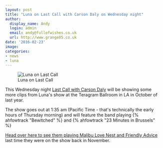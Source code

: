 ```yaml
---
layout: post
title: "Luna on Last Call with Carson Daly on Wednesday night"
author:
  display_name: Andy
  login: admin
  email: andy@fullofwishes.co.uk
  url: http://www.grange85.co.uk
date: '2016-02-23'
image:
categories:
- news
- luna
---
```

<figure class="caption aligncenter"><img src="https://media.fullofwishes.co.uk/02-luna/pictures/2016-02-24-luna-carson-daly-tv.jpg" alt="Luna on Last Call" /><figcaption class="caption-text">Luna on Last Call</figcaption></figure>
<p class="lead">This Wednesday night <a href="http://www.nbc.com/last-call-with-carson-daly">Last Call with Carson Daly</a> will be showing some more clips from Luna's show at the Teragram Ballroom in LA in October of last year.</p>
<p>The show goes out at 1:35 am (Pacific Time - that's technically the early hours of Thursday morning) and will feature the band playing {% ahfowtrack "Bewitched" %} and {% ahfowtrack "23 Minutes in Brussels" %}</p>
<p><a href="/2015/11/04/video-luna-on-last-call-with-carson-daly/">Head over here to see them playing Malibu Love Nest and Friendly Advice</a> last time they were on the show back in November.</p>

